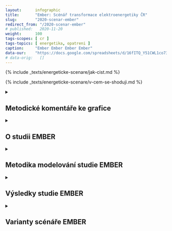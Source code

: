 ```yaml
---
layout:      infographic
title:       "Ember: Scénář transformace elektroenergetiky ČR"
slug:        "2020-scenar-ember"
redirect_from: "/2020-scenar-ember"
# published:   2020-11-20
weight:      100
tags-scopes: [ cr ]
tags-topics: [ energetika, opatreni ]
caption:     "Ember Ember Ember Ember"
data-our:    "https://docs.google.com/spreadsheets/d/16fITQ_Y51CWL1co734tU5hHQUAf298chxxr3q0-lFWI/edit"
# data-orig:   []
---
```


{% include _texts/energeticke-scenare/jak-cist.md %}

{% include _texts/energeticke-scenare/v-cem-se-shoduji.md %}

<details markdown=1>
<summary>
<h2>Metodické komentáře ke grafice</h2>
</summary>
{% include _texts/energeticke-scenare/rozdeleni-zdroju-2019.md %}

### Rozdělení zdrojů do kategorií: rok 2030

Oproti číslům udávaným v samotné studii mírně upravujeme kategorizaci, aby více odpovídala našemu rozdělení pro rok 2019 a také dalším studiím. 

* **Plyn:** Studie Ember jako plyn označuje pouze paroplynové elektrárny a nové plynové kogenerační jednotky, protože stávající kogenerační jednotky nejsou předmětem optimalizace v jejich modelu. My je této kategorii přidáváme, konkrétně kategorii “Other thermal” z jejich podkladových dat. Kromě stávajících kogeneračních jednotek jsou v kategorii _Other thermal_ další zařízení, jako například spalovny odpadu. Ty jsou ovšem zanedbatelné instalovaným výkonem i výrobou, a tak jejich zařazení do kategorie plyn nemá znatelný vliv na grafiku ani na odhad emisí.
* **Biomasa a bioplyn:** Studie tuto kategorii neuvádí (protože není předmětem optimalizace v modelu), my do ní z podkladových dat vybíráme kategorii _Other renewable_, což je v naprosté většině právě biomasa a bioplyn (kromě toho také biologicky rozložitelný komunální odpad).

{% include _texts/energeticke-scenare/emise.md %}
</details>

<details markdown=1>
<summary>
<h2>O studii EMBER</h2>
</summary>

[EMBER](https://www.ember-climate.org/) je nezávislý klimatický think tank, zaměřující se na na urychlení světové transformace energetiky. Součástí jeho práce je zveřejňování dat o energetice či modelování možností transformace energetiky v různých částech světa.  Studie, ze které vycházíme v této vizualizaci, byla zveřejněna v listopadu 2020 a shrnutí studie je k dispozici v [češtině TODO:link](). Pokud vás zajímají bližší detaily ohledně metodiky modelování, předpokladů a dalších parametrů modelu, nahlédněte do [podrobné zprávy v angličtině](http://www.ember-climate.org/research/coal-free-cz-2030).

### Zaměření studie

Studie EMBER nabízí jeden z nejambicióznějších scénářů pro český uhelný phase-out. Tento scénář totiž zkoumá, jak se s co nejnižšími náklady dostat v roce 2030 k energetice zcela bez uhlí, tedy jak bez uhelných elektráren, tak bez uhelných tepláren. Takový razantní phase-out zkoumá pomocí zavedeného modelu, který bere v potaz celý evropský kontext. V rámci tohoto prostoru model zohledňuje:
1. ekonomiku budování a provozování energetických zdrojů pomocí modelu celoevropského trhu s elektřinou během celého roku v hodinovém rozlišení, 
2. velmi zjednodušenou přenosovou soustavu (tento model agreguje každý evropský stát do jednoho uzlu a tyto uzly propojuje podle existující přenosové sítě),
3. počasí a jeho vliv na výrobu obnovitelných zdrojů.

To znamená, že výroba v jednotlivých státech a přeshraniční toky elektřiny jsou v každé hodině určovány (1) tržními mechanismy (bez předpokladů jakýchkoliv dotací), (2) limity přenosové soustavy a (3) momentálním počasím (to je důležité pro větrné a solární elektrárny).

V tomto rámci pak model optimalizuje výstavbu vybraných typů nových zdrojů v ČR (konkrétně paroplynových elektráren, plynových tepláren, větrných elektráren a solárních elektráren), tak aby naplnil po celou dobu životnosti těchto zdrojů poptávku po elektřině za minimální cenu. Ani pro výstavbu obnovitelných zdrojů nejsou předpokládány žádné dotace.

### Co studie neřeší

Studie EMBER optimalizuje výstavbu zdrojů jen v rámci ČR. Pro všechny ostatní státy předpokládá fixní rozvoj zdrojů a přenosové soustavy podle plánů TYNDP evropské sítě regulačních úřadu [ENTSO-E](https://www.entsoe.eu/). To není zcela realistické, protože v důsledku může být levnější dovážet více elektřiny ze zahraničních zdrojů, např. z off-shore větrných farem v Polsku nebo v Německu, než tuto elektřinu vyrábět lokálně. Takto tento model vynucuje, aby se v Česku přibližně pokryla poptávka po elektřině domácí výrobou. To ovšem z pohledu státu a energetické bezpečnosti může být atraktivní výsledek, a tak může případný rozdíl nákladů dotovat.

Studie dále nemodeluje národní přenosovou a distribuční soustavu. To znamená, že tato studie vlastně předpokládá, že elektřina vyrobená kdekoliv v ČR se dostane kteroukoliv hodinu ke kterýmkoliv zákazníkům v ČR (a to stejné pro další státy EU). V důsledku, studie není schopná vzít v potaz omezení spojená s připojením nových obnovitelných zdrojů do distribuční soustavy a s tím spojené nutné investice v infrastruktuře.

Tento zjednodušený přístup je použitý i pro distribuci tepla vyrobeného místo tepla z uhelných elektráren a tepláren. Tedy celá ČR je agregovaná a model nijak neřeší lokality, ve kterých je potřeba budovat nové teplárenské kapacity.

</details>

<details markdown=1>
<summary>
<h2>Metodika modelování studie EMBER</h2>
</summary>

EMBER pro tento model použil zavedený nástroj [Artelys Crystal Supergrid](https://www.artelys.com/crystal/super-grid/), který umožňuje plánovat a optimalizovat investice v elektrizační soustavě. Tento model stojí na řadě předpokladů:

### Kontext
* U energetiky v jiných evropských zemích se předpokládá vývoj podle plánů TYNDP evropské sítě regulačních úřadu [ENTSO-E](https://www.entsoe.eu/), konkrétně scénář _Sustainable Transition_ z [verze plánů z roku 2018](https://tyndp.entsoe.eu/tyndp2018/). Výhled pro uhelné kapacity okolních zemí podle tohoto scénáře je zhruba konzistentní s jejich národními plány NECP.
* Vzhledem k omezeným datům o dalších státech EU je modelování provedeno pouze pro roky 2020, 2025 a 2030.
* Přenosová soustava je zjednodušená na přenosové linky propojující jednotlivé státy. 
* Poptávka po elektřině se vyvíjí podle predikce NECP.
* Počasí je zohledněno v modelu pomocí průběhu ve třech referenčních historických rocích (2002, 2006 a 2010) hodinu po hodině. Tyto roky tento nástroj standardně používá a jsou vybrány, aby zachytily variabilitu počasí napříč roky. Toto je jediný nástroj, který tato studie používá ke zkoumání extrémních vlivů počasí pro stabilitu sítě.

### Omezení instalovaného výkonu
U některých zdrojů model předpokládá vývoj instalovaného výkonu podle plánů NECP, konkrétně u jaderných, vodních a přečerpávacích elektráren, stejně jako u elektráren na biomasu a bioplynových stanic. Další instalovaný výkon model nechává optimalizovat v rámci určitých omezení:
* Uhlí musí do roku 2025 omezit instalovaný výkon o 40 %, do roku 2030 pak o 100 %, tedy na 0 GW.
* Nově instalovaný výkon u solárních a větrných instalací je podle expertních odhadů omezen ve dvou obdobích (mezi lety 2020 - 2025 a mezi lety 2025 - 2030). V součtu tak nesmí v roce 2030 instalovaný výkon překročit 10 GW u slunce a 4 GW u větru. 
* Plynové teplárny musí přidat alespoň 250 MW výkonu (podle plánů NECP).
* Jediné paroplynové elektrárny nejsou jakkoliv omezené.

### Teplárenství
Model se zaměřuje jen na teplo v současnosti vyráběné z uhlí (asi 60 PJ v roce 2019). Vývoje poptávky po teple z uhelných elektráren odhadují následovně:
* Celkovou poptávku po teple odvozují z predikce NECP (9 % snížení oproti 2016) a z dalších studií o zateplování budov. Odhadují tak celkové snížení o 15 % v roce 2030 oproti roku 2019.
* U neuhelných zdrojů tepla předpokládají postupný rozvoj podle NECP.
* U uhelných tepláren, které nevyrábějí elektřinu, předpokládají úplnou náhradu za jiný zdroj (vzhledem k současnému ekonomickému tlaku na uhelné teplárny).

Z toho vychází, že **v roce 2030 bude potřeba pokrýt 40 PJ tepla jako náhradu za odstavené uhelné elektrárny**. Optimální výrobu tohoto chybějícího tepla hledají za následujících omezení:
* Na základě studií o využití odpadního tepla (z průmyslu) v ČR odhadují potenciál tohoto zdroje do roku 2030 na 11 PJ. Tato výroba tepla může probíhat nepřetržitě a proto o tuto hodnotu snižují poptávku.
* Pro zbývající poptávku umožňují kombinaci velkých tepelných čerpadel (s topným faktorem 3,5), kogenerační jednotek na plyn nebo biomasu a tepláren na plyn nebo biomasu. Vynucují, aby alespoň 15 PJ bylo pokryto kogeneračními jednotkami nebo teplárnami. Toto množství tepla odpovídá odhadu poptávky po teple v průmyslových podnicích, kde konzervativně očekávají náhradu uhlí za technicky obdobné řešení.


</details>


<details markdown=1>
<summary>
<h2>Výsledky studie EMBER</h2>
</summary>

### Náhrada uhlí ve výrobě elektřiny
Studie přináší tyto hlavní výsledky:
* Obnovitelné zdroje v nákladové optimalizaci naplnily limity na nový instalovaný výkon. To znamená, že i v českých klimatických podmínkách bude ekonomicky výhodné bez státních dotací výrazně rozvíjet obnovitelné zdroje. Podíl těchto zdrojů ve výrobě elektřiny podle tohoto modelu v roce 2030 tvoří 38 %.
* Odstavení uhelných elektráren a rozvoj obnovitelných zdrojů (jejichž dodávky závisí na počasí) vyžaduje výrazné navýšení instalovaného výkonu plynových elektráren. Ty fungují do velké míry jako záloha v době, kdy nesvítí nebo nefouká. Nejde jen o průběh výroby během dne, ale také o  sezónní variace - elektřiny z plynu je více potřeba v zimě než v létě. Výhodnost provozu paroplynových elektráren ovšem do velké míry závisí na rozvoji zdrojů v okolních zemích a rozvoji bateriových úložišť (viz níže).
* Čistý export elektřiny postupně klesá se zavíráním hnědouhelných elektráren až k mírnému deficitu exportu v roce 2030.
* S odhadovanými investičními náklady okolo 10,5 mld. euro (necelých 300 miliard korun) je to v našem srovnání nejdražší scénář. Z toho by asi polovina investic šla do solárních instalací a asi 30 % do větrných elektráren. Celková suma ovšem neobsahuje investice do přenosové a distribuční soustavy, protože použitý model je neumožňuje odhadnout.

Nakolik je takový rozvoj obnovitelných zdrojů realistický, záleží ve velké míře na aktivitě firem, ochotě státní správy a provozovatelů distribuční soustavy a také ve velké míře na souhlasu obyvatelstva. Pro srovnání, nejaktivnější rok minulého solárního boomu byl rok 2010, kdy se podle dat ERÚ připojilo do sítě asi 1,5 GW instalovaného výkonu solárních elektráren. Scénář EMBER předpovídá rozvoj o necelé 3 GW v příštích 5 letech a o dalších cca 5 GW v letech 2025-2030 (tedy asi 1 GW za rok).

### Jak funguje síť s tolika obnovitelnými zdroji
Stabilita dodávek je zajištěna pomocí dostatečné zálohy plynových zdrojů. Maximální spotřeba napříč celým rokem 2030 (a napříč všemi modelovými roky počasí) je 12.6 GW. Instalovaný výkon všech řiditelných zdrojů je 13.95 GW, což dává dostatečnou rezervu i pro odstávku jednoho jaderného bloku. 

Na druhou stranu je podle modelu elektřina z obnovitelných zdrojů často importována nebo exportováná. Silně propojená evropská soustava tak umožňuje zužitkovat přebytky v elektřině z jednoho státu v okolních státech. Podle modelu tak při této míře obnovitelných zdrojů (i bez baterií) nedochází k vynucenému odstavení obnovitelných zdrojů při nadbytku výroby kvůli stabilizaci sítě. 

### Náhrada uhlí v teplárenství
Pro transformaci teplárenství odhadují náklady okolo 2,2 mld. euro. Toto zahrnuje jen výše zmíněných 40 PJ tepla a nezahrnuje tak rozvoj dalších zdrojů tepla očekávaný v NECP. 
* Nákladově nejvýhodnější je využití odpadního tepla (investice asi 92 mil. euro), kde skutečným limitem je jen potenciál tohoto zdroje.
* Pro svůj výhodný provoz naplnila maximální limit instalace také velká tepelná čerpadla. A to přes výrazné vstupní náklady (odhadovaná investice je 1,35 mld. euro i bez nákladů na integraci do stávající infrastruktury). Očekávaná spotřeba elektřiny je asi 1.2 TWh za rok a je přidána k odhadu poptávky pro optimalizaci výroby elektřiny.
* Zbylou poptávku plní ve velké míře nové plynové kogenerační jednotky a v zanedbatelné míře plynové teplárny.
* Biomasa pro velké provozní náklady v této optimalizaci není použita vůbec (nad rámec odhadů v NECP).

</details>

<details markdown=1>
<summary>
<h2>Varianty scénáře EMBER</h2>
</summary>

EMBER modeloval ještě kromě hlavního scénáře modeloval dva alternativní scénáře.

### Referenční scénář
V tomto scénáři nebyl požadován uhelný phase-out. Rozvoj instalovaného výkonu všech ostatních zdrojů byl pro rok 2030 stanoven podle predikcí scénáře NECP. V tomto velmi těsném rámci pak probíhala optimalizace výroby elektřiny podle nejnižších nákladů.

Tento scénář vedl k velmi pomalu klesajícímu instalovanému výkonu uhelných elektráren, k pomalu klesajícímu čistému exportu (5.8 TWh) a k nižšímu poměru výroby z obnovitelných zdrojů (18,6 %).

Pro srovnání, [scénář BloombergNEF](energeticky-scenar-bloomberg) také nevyžaduje uhelný phase-out, ale přichází k jiným výsledkům primárně díky větší flexibilitě ve výstavbě plynových, solárních a hlavně větrných elektráren.

### Scénář s bateriemi
Stejný jako hlavní scénář, jen vyžaduje instalaci bateriových systémů pro solární elektrárny. Konkrétně jde o Li-ion baterie s 2 GW instalovaného výkonu (to odpovídá 20 % solárního instalovaného výkonu) a kapacitou na 2 hodiny.

Tento scénář vedl k snížené výstavbě paroplynových elektráren (v roce 2030 celkem 3 GW, tedy o 1GW méně než v hlavním scénáři). Baterie mají za důsledek, že přebytky v obnovitelné výrobě nejsou exportované, ale později (během večerní špičky) spotřebované v Česku (+0,5 TWh). To nadále oslabuje ekonomiku provozu plynových elektráren (-1,4 TWh) a místo toho upřednostňuje import (+1 TWh).


</details>

